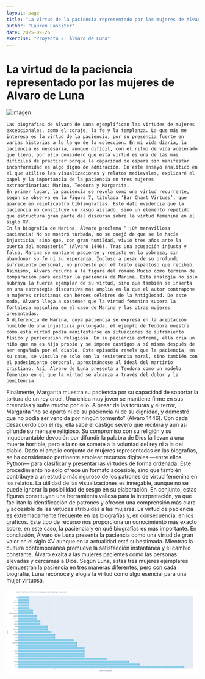 ```yaml
---
layout: page
title: "La virtud de la paciencia representado por las mujeres de Alvaro de Luna"
author: "Lauren Lassiter"
date: 2025-09-26
exercise: "Proyecto 2: Álvaro de Luna"
---
```


# La virtud de la paciencia representado por las mujeres de Alvaro de Luna

![imagen](https://i.pinimg.com/originals/2a/17/e9/2a17e9aeb29c2aa4da8a06e34b507c2e.jpg)


	Las biografías de Álvaro de Luna ejemplifican las virtudes de mujeres excepcionales, como el coraje, la fe y la templanza. La que más me interesa es la virtud de la paciencia, por su presencia fuerte en varias historias a lo largo de la colección. En mi vida diaria, la paciencia es necesaria, aunque difícil, con el ritmo de vida acelerado que llevo, por ello considero que esta virtud es una de las más difíciles de practicar porque la capacidad de espera sin manifestar inconformidad es algo digno de admiración. En este ensayo analítico en el que utilizo las visualizaciones y relatos medievales, explicaré el papel y la importancia de la paciencia en tres mujeres extraordinarias: Marina, Teodora y Margarita.  
	En primer lugar, la paciencia se revela como una virtud recurrente, según se observa en la Figura 7, titulada ‘Bar Chart Virtues’, que aparece en veinticuatro bibliografías. Este dato evidencia que la paciencia no constituye un rasgo aislado, sino un elemento repetido que estructura gran parte del discurso sobre la virtud femenina en el siglo XV. 
	En la biografía de Marina, Álvaro proclama “!¡Oh maravillosa paciencia! No se mostró turbada, no se quejó de que se le hacía injusticia, sino que, con gran humildad, vivió tres años ante la puerta del monasterio” (Álvaro 1446). Tras una acusación injusta y falsa, Marina se mantiene paciente y resiste en la pobreza, sin abandonar su fe ni su esperanza. Incluso a pesar de su profundo sufrimiento personal, no protestó por el trato espantoso que recibió. Asimismo, Álvaro recurre a la figura del romano Mucio como término de comparación para exaltar la paciencia de Marina. Esta analogía no solo subraya la fuerza ejemplar de su virtud, sino que también se inserta en una estrategia discursiva más amplia en la que el autor contrapone a mujeres cristianas con héroes célebres de la Antigüedad. De este modo, Álvaro llega a sostener que la virtud femenina supera la fortaleza masculina en el caso de Marina y las otras mujeres presentadas.
	A diferencia de Marina, cuya paciencia se expresa en la aceptación humilde de una injusticia prolongada, el ejemplo de Teodora muestra cómo esta virtud podía manifestarse en situaciones de sufrimiento físico y persecución religiosa. En su paciencia extrema, ella cria un niño que no es hijo propio y se impone castigos a sí misma después de ser engañada por el diablo. Este episodio revela que la paciencia, en su caso, se vincula no solo con la resistencia moral, sino también con el padecimiento corporal, aproximándose al ideal del martirio cristiano. Así, Álvaro de Luna presenta a Teodora como un modelo femenino en el que la virtud se alcanza a través del dolor y la penitencia.
Finalmente, Margarita muestra su paciencia por su capacidad de soportar la tortura de un rey cruel. Una chica muy joven se mantiene firme en sus creencias y sufre mucho por ello. A pesar de las torturas y el terror, Margarita “no se apartó ni de su paciencia ni de su dignidad, y demostró que no podía ser vencida por ningún tormento” (Álvaro 1446). Con cada desacuerdo con el rey, ella sabe el castigo severo que recibirá y aún así difunde su mensaje religioso. Su compromiso con su religión y su inquebrantable devoción por difundir la palabra de Dios la llevan a una muerte horrible, pero ella no se somete a la voluntad del rey ni a la del diablo.
	Dado el amplio conjunto de mujeres representadas en las biografías, se ha considerado pertinente emplear recursos digitales —entre ellos Python— para clasificar y presentar las virtudes de forma ordenada. Este procedimiento no solo ofrece un formato accesible, sino que también contribuye a un estudio más riguroso de los patrones de virtud femenina en los relatos. La utilidad de las visualizaciones es innegable, aunque no se puede ignorar la posibilidad de sesgo en su elaboración. En conjunto, estas figuras constituyen una herramienta valiosa para la interpretación, ya que facilitan la identificación de patrones y ofrecen una comprensión más clara y accesible de las virtudes atribuidas a las mujeres. La virtud de paciencia es extremadamente frecuente en las biografías y, en consecuencia, en los gráficos. Este tipo de recurso nos proporciona un conocimiento más exacto sobre, en este caso, la paciencia y en qué biografías es más importante. 
	En conclusión, Álvaro de Luna presenta la paciencia como una virtud de gran valor en el siglo XV aunque en la actualidad está subestimada. Mientras la cultura contemporánea promueve la satisfacción instantánea y el cambio constante, Álvaro exalta a las mujeres pacientes como las personas elevadas y cercamas a Dios. Según Luna, estas tres mujeres ejemplares demuestran la paciencia en tres maneras diferentes, pero con cada biografía, Luna reconoce y elogia la virtud como algo esencial para una mujer virtuosa.



![imagen](images/newplot.png)



